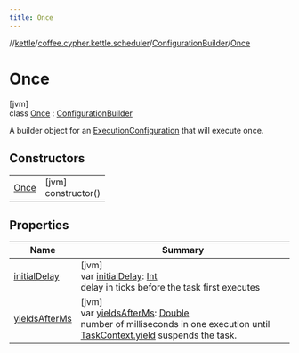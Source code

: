 ```yaml
---
title: Once
---
```

//[kettle](../../../../index.html)/[coffee.cypher.kettle.scheduler](../../index.html)/[ConfigurationBuilder](../index.html)/[Once](index.html)



# Once



[jvm]\
class [Once](index.html) : [ConfigurationBuilder](../index.html)

A builder object for an [ExecutionConfiguration](../../-execution-configuration/index.html) that will execute once.



## Constructors


| | |
|---|---|
| [Once](-once.html) | [jvm]<br>constructor() |


## Properties


| Name | Summary |
|---|---|
| [initialDelay](../initial-delay.html) | [jvm]<br>var [initialDelay](../initial-delay.html): [Int](https://kotlinlang.org/api/latest/jvm/stdlib/kotlin/-int/index.html)<br>delay in ticks before the task first executes |
| [yieldsAfterMs](../yields-after-ms.html) | [jvm]<br>var [yieldsAfterMs](../yields-after-ms.html): [Double](https://kotlinlang.org/api/latest/jvm/stdlib/kotlin/-double/index.html)<br>number of milliseconds in one execution until [TaskContext.yield](../../-task-context/yield.html) suspends the task. |

